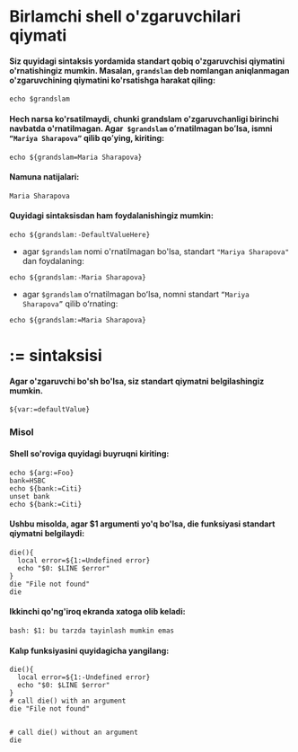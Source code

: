 # Birlamchi shell o'zgaruvchilari qiymati

#### Siz quyidagi sintaksis yordamida standart qobiq o'zgaruvchisi qiymatini o'rnatishingiz mumkin. Masalan, ```grandslam``` deb nomlangan aniqlanmagan o'zgaruvchining qiymatini ko'rsatishga harakat qiling:

```
echo $grandslam

```

#### Hech narsa ko'rsatilmaydi, chunki grandslam o'zgaruvchanligi birinchi navbatda o'rnatilmagan. Agar``` $grandslam``` oʻrnatilmagan boʻlsa, ismni ```“Mariya Sharapova”``` qilib qoʻying, kiriting:

```
echo ${grandslam=Maria Sharapova}
```

#### Namuna natijalari:

```
Maria Sharapova
```

#### Quyidagi sintaksisdan ham foydalanishingiz mumkin:

```
echo ${grandslam:-DefaultValueHere}
```

- agar ```$grandslam``` nomi o'rnatilmagan bo'lsa, standart ```"Mariya Sharapova"``` dan foydalaning:

```
echo ${grandslam:-Maria Sharapova}
```

- agar ```$grandslam``` oʻrnatilmagan boʻlsa, nomni standart ```“Mariya Sharapova”``` qilib oʻrnating:

```
echo ${grandslam:=Maria Sharapova}
```


#  := sintaksisi

#### Agar o'zgaruvchi bo'sh bo'lsa, siz standart qiymatni belgilashingiz mumkin.

```
${var:=defaultValue}
```

### Misol

#### Shell so'roviga quyidagi buyruqni kiriting:

```
echo ${arg:=Foo}
bank=HSBC
echo ${bank:=Citi}
unset bank
echo ${bank:=Citi}
```

#### Ushbu misolda, agar $1 argumenti yo'q bo'lsa, die funksiyasi standart qiymatni belgilaydi:

```
die(){
  local error=${1:=Undefined error}
  echo "$0: $LINE $error" 
}
die "File not found"
die
```

#### Ikkinchi qo'ng'iroq ekranda xatoga olib keladi:

```
bash: $1: bu tarzda tayinlash mumkin emas
```

#### Kalıp funksiyasini quyidagicha yangilang:

```
die(){
  local error=${1:-Undefined error}
  echo "$0: $LINE $error" 
}
# call die() with an argument 
die "File not found"


# call die() without an argument 
die
```